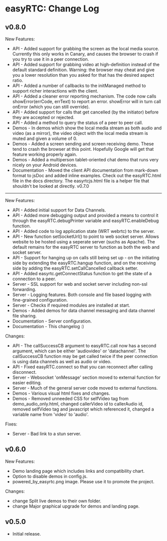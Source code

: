easyRTC: Change Log
===================

v0.8.0
------

New Features:

 * API - Added support for grabbing the screen as the local media source. Currently this only works in Canary, and causes the browser to crash if you try to use it in a peer connection. 
 * API - Added support for grabbing video at high-definition instead of the default standard definition. Warning: the browser may cheat and give you a lower resolution than you asked for that has the desired aspect ratio.
 * API - Added a number of callbacks to the initManaged method to support richer interactions with the client.
 * API - Added a cleaner error reporting mechanism. The code now calls showError(errCode, errText) to report an error. showError will in turn call onError (which you can still override).
 * API - Added support for calls that get cancelled (by the initiator) before they are accepted or rejected.
 * API - Added a method to query the status of a peer to peer call.
 * Demos - In demos which show the local media stream as both audio and video (as a mirror), the video object with the local media stream is muted and given a volume of 0.
 * Demos - Added a screen sending and screen receiving demo. These tend to crash the browser at this point. Hopefully Google will get that feature working properly again.
 * Demos - Added a multiperson tablet-oriented chat demo that runs very nicely on your Android devices.
 * Documentation - Moved the client API documentation from mark-down format to jsDoc and added inline examples. Check out the easyRTC.html file in the docs directory. The easyrtcjs.html file is a helper file that shouldn't be looked at directly.
v0.7.0
------

New Features:

 * API - Added initial support for Data Channels.
 * API - Added more debugging output and provided a means to control it through the easyRTC.debugPrinter variable and easyRTC.enableDebug function.
 * API - Added code to log application state (WRT webrtc) to the server.
 * API - New function setSocketUrl() to point to web socket server. Allows website to be hosted using a seperate server (suchs as Apache). The default remains for the easyRTC server to function as both the web and socket server.
 * API - Support for hanging up on calls still being set up - on the initiating side by extending the easyRTC.hangup function, and on the receiving side by adding the easyRTC.setCallCancelled callback setter.
 * API - Added easyrtc.getConnectStatus function to get the state of a connection to a peer.
 * Server - SSL support for web and socket server including non-ssl forwarding.
 * Server - Logging features. Both console and file based logging with fine-grained configuration.
 * Server - Checks if required modules are installed at start.
 * Demos - Added demos for data channel messaging and data channel file sharing.
 * Documentation - Server configuration.
 * Documentation - This changelog :)

Changes:

 * API - The callSuccessCB argument to easyRTC.call now has a second argument, which can be either 'audiovideo' or 'datachannel'. The callSuccessCB function may be get called twice if the peer connection is using data channels as well as audio or video.
 * API - Fixed easyRTC.connect so that you can reconnect after calling disconnect.
 * Server - Websocket 'onMessage' section moved to external function for easier editing.
 * Server - Much of the general server code moved to external functions.
 * Demos - Various visual html fixes and changes.
 * Demos - Removed unneeded CSS for selfVideo tag from demo_audio_only.html, changed callerVideo id to callerAudio id, removed selfVideo tag and javascript which referenced it, changed a variable name from 'video' to 'audio'.

Fixes:

 * Server - Bad link to a stun server.


v0.6.0
------

New Features:

 * Demo landing page which includes links and compatibility chart.
 * Option to disable demos in config.js.
 * powered_by_easyrtc.png image. Please use it to promote the project.

Changes:

 * change Split live demos to their own folder.
 * change Major graphical upgrade for demos and landing page.

v0.5.0
------
 * Initial release.